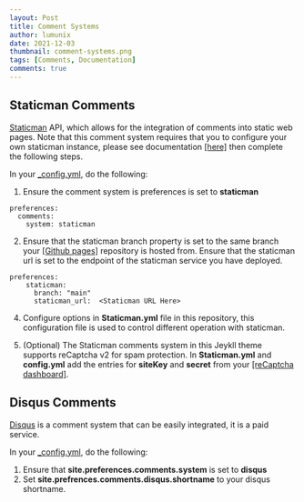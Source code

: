 ```yaml
---
layout: Post
title: Comment Systems
author: lumunix
date: 2021-12-03
thumbnail: comment-systems.png
tags: [Comments, Documentation]
comments: true
---
```


## Staticman Comments
[Staticman](https://github.com/eduardoboucas/staticman) API, which allows for the integration of comments into static web pages. Note that this comment system requires that you to configure your own staticman instance, please see documentation [[here]](https://github.com/eduardoboucas/staticman#setting-up-the-server-on-your-own-infrastructure) then complete the following steps.

In your [_config.yml](https://github.com/Lumunix/Domain/blob/main/_config.yml), do the following:

1. Ensure the comment system is preferences is set to **staticman**
```
preferences:
  comments:
    system: staticman
```
2. Ensure that the staticman branch property is set to the same branch your [[Github pages]](https://pages.github.com) repository is hosted from. Ensure that the staticman url is set to the endpoint of the staticman service you have deployed.

```
preferences:
    staticman:
      branch: "main"
      staticman_url:  <Staticman URL Here>
```

4. Configure options in **Staticman.yml** file in this repository, this configuration file is used to control different operation with staticman.

5. (Optional) The Staticman comments system in this Jeykll theme supports reCaptcha v2 for spam protection. In **Staticman.yml** and **config.yml** add the entries for **siteKey** and **secret** from your [[reCaptcha dashboard]](https://www.google.com/recaptcha/admin).

## Disqus Comments
[Disqus](https://disqus.com) is a comment system that can be easily integrated, it is a paid service.

In your [_config.yml](https://github.com/Lumunix/Domain/blob/main/_config.yml), do the following:

1. Ensure that **site.preferences.comments.system** is set to **disqus**
2. Set **site.prefrences.comments.disqus.shortname** to your disqus shortname.
